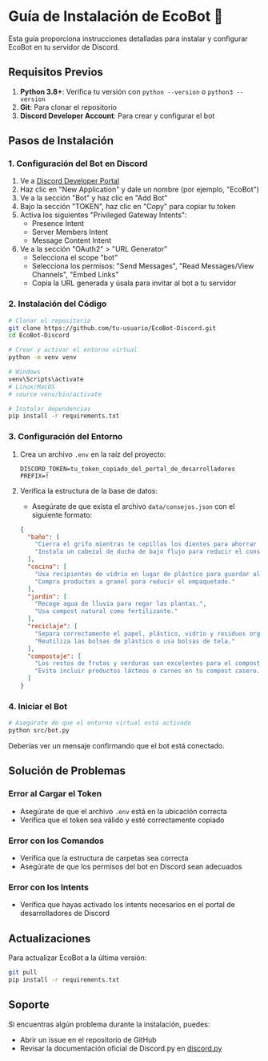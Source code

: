 # Guía de Instalación de EcoBot 🌱

Esta guía proporciona instrucciones detalladas para instalar y configurar EcoBot en tu servidor de Discord.

## Requisitos Previos

1. **Python 3.8+**: Verifica tu versión con `python --version` o `python3 --version`
2. **Git**: Para clonar el repositorio
3. **Discord Developer Account**: Para crear y configurar el bot

## Pasos de Instalación

### 1. Configuración del Bot en Discord

1. Ve a [Discord Developer Portal](https://discord.com/developers/applications)
2. Haz clic en "New Application" y dale un nombre (por ejemplo, "EcoBot")
3. Ve a la sección "Bot" y haz clic en "Add Bot"
4. Bajo la sección "TOKEN", haz clic en "Copy" para copiar tu token
5. Activa los siguientes "Privileged Gateway Intents":
   - Presence Intent
   - Server Members Intent
   - Message Content Intent
6. Ve a la sección "OAuth2" > "URL Generator"
   - Selecciona el scope "bot"
   - Selecciona los permisos: "Send Messages", "Read Messages/View Channels", "Embed Links"
   - Copia la URL generada y úsala para invitar al bot a tu servidor

### 2. Instalación del Código

```bash
# Clonar el repositorio
git clone https://github.com/tu-usuario/EcoBot-Discord.git
cd EcoBot-Discord

# Crear y activar el entorno virtual
python -m venv venv

# Windows
venv\Scripts\activate
# Linux/MacOS
# source venv/bin/activate

# Instalar dependencias
pip install -r requirements.txt
```

### 3. Configuración del Entorno

1. Crea un archivo `.env` en la raíz del proyecto:
   ```
   DISCORD_TOKEN=tu_token_copiado_del_portal_de_desarrolladores
   PREFIX=!
   ```

2. Verifica la estructura de la base de datos:
   - Asegúrate de que exista el archivo `data/consejos.json` con el siguiente formato:
   ```json
   {
     "baño": [
       "Cierra el grifo mientras te cepillas los dientes para ahorrar hasta 12 litros de agua.",
       "Instala un cabezal de ducha de bajo flujo para reducir el consumo de agua."
     ],
     "cocina": [
       "Usa recipientes de vidrio en lugar de plástico para guardar alimentos.",
       "Compra productos a granel para reducir el empaquetado."
     ],
     "jardín": [
       "Recoge agua de lluvia para regar las plantas.",
       "Usa compost natural como fertilizante."
     ],
     "reciclaje": [
       "Separa correctamente el papel, plástico, vidrio y residuos orgánicos.",
       "Reutiliza las bolsas de plástico o usa bolsas de tela."
     ],
     "compostaje": [
       "Los restos de frutas y verduras son excelentes para el compost.",
       "Evita incluir productos lácteos o carnes en tu compost casero."
     ]
   }
   ```

### 4. Iniciar el Bot

```bash
# Asegúrate de que el entorno virtual está activado
python src/bot.py
```

Deberías ver un mensaje confirmando que el bot está conectado.

## Solución de Problemas

### Error al Cargar el Token
- Asegúrate de que el archivo `.env` está en la ubicación correcta
- Verifica que el token sea válido y esté correctamente copiado

### Error con los Comandos
- Verifica que la estructura de carpetas sea correcta
- Asegúrate de que los permisos del bot en Discord sean adecuados

### Error con los Intents
- Verifica que hayas activado los intents necesarios en el portal de desarrolladores de Discord

## Actualizaciones

Para actualizar EcoBot a la última versión:

```bash
git pull
pip install -r requirements.txt
```

## Soporte

Si encuentras algún problema durante la instalación, puedes:
- Abrir un issue en el repositorio de GitHub
- Revisar la documentación oficial de Discord.py en [discord.py](https://discordpy.readthedocs.io/) 
